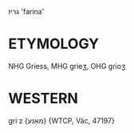 גריז
'farina'

ETYMOLOGY
===========
NHG Griess, MHG grieʒ, OHG grioʒ 

WESTERN
========

griˑz {מאַנע} {WTCP, Vác, 47197}